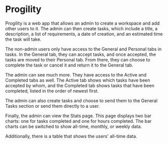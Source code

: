 # Progility

Progility is a web app that allows an admin to create a workspace and add other users to it. The admin can then create tasks, which include a title, a description, a list of requirements, a date of creation, and an estimated time the task will take.

The non-admin users only have access to the General and Personal tabs in tasks. In the General tab, they can accept tasks, and once accepted, the tasks are moved to their Personal tab. From there, they can choose to complete the task or cancel it and return it to the General tab.

The admin can see much more. They have access to the Active and Completed tabs as well. The Active tab shows which tasks have been accepted by whom, and the Completed tab shows tasks that have been completed, listed in the order of newest first.

The admin can also create tasks and choose to send them to the General Tasks section or send them directly to a user.

Finally, the admin can view the Stats page. This page displays two bar charts: one for tasks completed and one for hours completed. The bar charts can be switched to show all-time, monthly, or weekly data.

Additionally, there is a table that shows the users' all-time data.